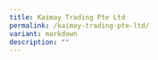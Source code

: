 ```yaml
---
title: Kaimay Trading Pte Ltd
permalink: /kaimay-trading-pte-ltd/
variant: markdown
description: ""
---
```

